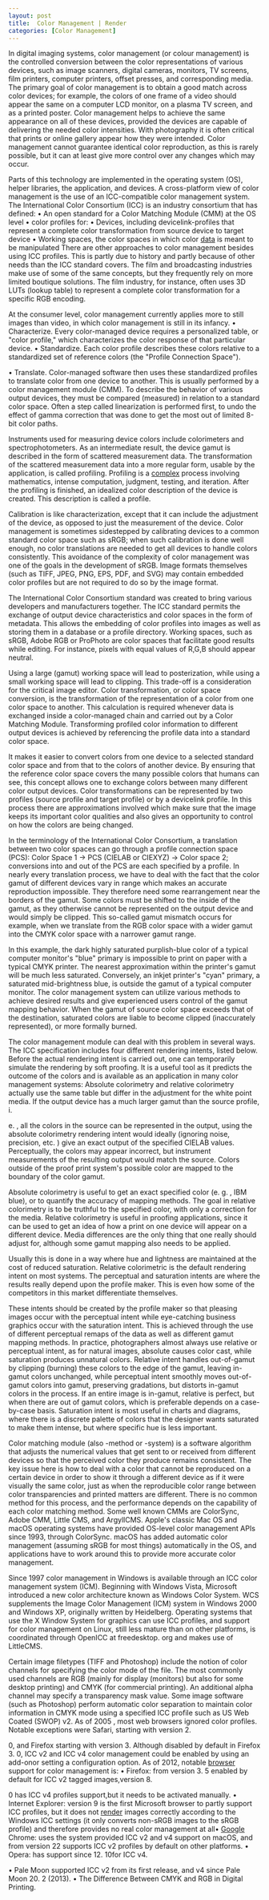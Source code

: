 ```yaml
---
layout: post
title:  Color Management | Render
categories: [Color Management]
---
```


In digital imaging systems, color management (or colour management) is the controlled conversion between the color representations of various devices, such as image scanners, digital cameras, monitors, TV screens, film printers, computer printers, offset presses, and corresponding media. The primary goal of color management is to obtain a good match across color devices; for example, the colors of one frame of a video should appear the same on a computer LCD monitor, on a plasma TV screen, and as a printed poster. Color management helps to achieve the same appearance on all of these devices, provided the devices are capable of delivering the needed color intensities. With photography it is often critical that prints or online gallery appear how they were intended. Color management cannot guarantee identical color reproduction, as this is rarely possible, but it can at least give more control over any changes which may occur.

Parts of this technology are implemented in the operating system (OS), helper libraries, the application, and devices. A cross-platform view of color management is the use of an ICC-compatible color management system. The International Color Consortium (ICC) is an industry consortium that has defined: • An open standard for a Color Matching Module (CMM) at the OS level • color profiles for: • Devices, including devicelink-profiles that represent a complete color transformation from source device to target device • Working spaces, the color spaces in which color [data](https://org1979.github.io/Data-Type) is meant to be manipulated There are other approaches to color management besides using ICC profiles. This is partly due to history and partly because of other needs than the ICC standard covers. The film and broadcasting industries make use of some of the same concepts, but they frequently rely on more limited boutique solutions. The film industry, for instance, often uses 3D LUTs (lookup table) to represent a complete color transformation for a specific RGB encoding.

At the consumer level, color management currently applies more to still images than video, in which color management is still in its infancy. • Characterize. Every color-managed device requires a personalized table, or "color profile," which characterizes the color response of that particular device. • Standardize. Each color profile describes these colors relative to a standardized set of reference colors (the "Profile Connection Space").

• Translate. Color-managed software then uses these standardized profiles to translate color from one device to another. This is usually performed by a color management module (CMM). To describe the behavior of various output devices, they must be compared (measured) in relation to a standard color space. Often a step called linearization is performed first, to undo the effect of gamma correction that was done to get the most out of limited 8-bit color paths.

Instruments used for measuring device colors include colorimeters and spectrophotometers. As an intermediate result, the device gamut is described in the form of scattered measurement data. The transformation of the scattered measurement data into a more regular form, usable by the application, is called profiling. Profiling is a [complex](https://org1980.github.io/Complex-Text-Layout) process involving mathematics, intense computation, judgment, testing, and iteration. After the profiling is finished, an idealized color description of the device is created. This description is called a profile.

Calibration is like characterization, except that it can include the adjustment of the device, as opposed to just the measurement of the device. Color management is sometimes sidestepped by calibrating devices to a common standard color space such as sRGB; when such calibration is done well enough, no color translations are needed to get all devices to handle colors consistently. This avoidance of the complexity of color management was one of the goals in the development of sRGB. Image formats themselves (such as TIFF, JPEG, PNG, EPS, PDF, and SVG) may contain embedded color profiles but are not required to do so by the image format.

The International Color Consortium standard was created to bring various developers and manufacturers together. The ICC standard permits the exchange of output device characteristics and color spaces in the form of metadata. This allows the embedding of color profiles into images as well as storing them in a database or a profile directory. Working spaces, such as sRGB, Adobe RGB or ProPhoto are color spaces that facilitate good results while editing. For instance, pixels with equal values of R,G,B should appear neutral.

Using a large (gamut) working space will lead to posterization, while using a small working space will lead to clipping. This trade-off is a consideration for the critical image editor. Color transformation, or color space conversion, is the transformation of the representation of a color from one color space to another. This calculation is required whenever data is exchanged inside a color-managed chain and carried out by a Color Matching Module. Transforming profiled color information to different output devices is achieved by referencing the profile data into a standard color space.

It makes it easier to convert colors from one device to a selected standard color space and from that to the colors of another device. By ensuring that the reference color space covers the many possible colors that humans can see, this concept allows one to exchange colors between many different color output devices. Color transformations can be represented by two profiles (source profile and target profile) or by a devicelink profile. In this process there are approximations involved which make sure that the image keeps its important color qualities and also gives an opportunity to control on how the colors are being changed.

In the terminology of the International Color Consortium, a translation between two color spaces can go through a profile connection space (PCS): Color Space 1 → PCS (CIELAB or CIEXYZ) → Color space 2; conversions into and out of the PCS are each specified by a profile. In nearly every translation process, we have to deal with the fact that the color gamut of different devices vary in range which makes an accurate reproduction impossible. They therefore need some rearrangement near the borders of the gamut. Some colors must be shifted to the inside of the gamut, as they otherwise cannot be represented on the output device and would simply be clipped. This so-called gamut mismatch occurs for example, when we translate from the RGB color space with a wider gamut into the CMYK color space with a narrower gamut range.

In this example, the dark highly saturated purplish-blue color of a typical computer monitor's "blue" primary is impossible to print on paper with a typical CMYK printer. The nearest approximation within the printer's gamut will be much less saturated. Conversely, an inkjet printer's "cyan" primary, a saturated mid-brightness blue, is outside the gamut of a typical computer monitor. The color management system can utilize various methods to achieve desired results and give experienced users control of the gamut mapping behavior. When the gamut of source color space exceeds that of the destination, saturated colors are liable to become clipped (inaccurately represented), or more formally burned.

The color management module can deal with this problem in several ways. The ICC specification includes four different rendering intents, listed below. Before the actual rendering intent is carried out, one can temporarily simulate the rendering by soft proofing. It is a useful tool as it predicts the outcome of the colors and is available as an application in many color management systems: Absolute colorimetry and relative colorimetry actually use the same table but differ in the adjustment for the white point media. If the output device has a much larger gamut than the source profile, i.

e. , all the colors in the source can be represented in the output, using the absolute colorimetry rendering intent would ideally (ignoring noise, precision, etc. ) give an exact output of the specified CIELAB values. Perceptually, the colors may appear incorrect, but instrument measurements of the resulting output would match the source. Colors outside of the proof print system's possible color are mapped to the boundary of the color gamut.

Absolute colorimetry is useful to get an exact specified color (e. g. , IBM blue), or to quantify the accuracy of mapping methods. The goal in relative colorimetry is to be truthful to the specified color, with only a correction for the media. Relative colorimetry is useful in proofing applications, since it can be used to get an idea of how a print on one device will appear on a different device. Media differences are the only thing that one really should adjust for, although some gamut mapping also needs to be applied.

Usually this is done in a way where hue and lightness are maintained at the cost of reduced saturation. Relative colorimetric is the default rendering intent on most systems. The perceptual and saturation intents are where the results really depend upon the profile maker. This is even how some of the competitors in this market differentiate themselves.

These intents should be created by the profile maker so that pleasing images occur with the perceptual intent while eye-catching business graphics occur with the saturation intent. This is achieved through the use of different perceptual remaps of the data as well as different gamut mapping methods. In practice, photographers almost always use relative or perceptual intent, as for natural images, absolute causes color cast, while saturation produces unnatural colors. Relative intent handles out-of-gamut by clipping (burning) these colors to the edge of the gamut, leaving in-gamut colors unchanged, while perceptual intent smoothly moves out-of-gamut colors into gamut, preserving gradations, but distorts in-gamut colors in the process. If an entire image is in-gamut, relative is perfect, but when there are out of gamut colors, which is preferable depends on a case-by-case basis. Saturation intent is most useful in charts and diagrams, where there is a discrete palette of colors that the designer wants saturated to make them intense, but where specific hue is less important.

Color matching module (also -method or -system) is a software algorithm that adjusts the numerical values that get sent to or received from different devices so that the perceived color they produce remains consistent. The key issue here is how to deal with a color that cannot be reproduced on a certain device in order to show it through a different device as if it were visually the same color, just as when the reproducible color range between color transparencies and printed matters are different. There is no common method for this process, and the performance depends on the capability of each color matching method. Some well known CMMs are ColorSync, Adobe CMM, Little CMS, and ArgyllCMS. Apple's classic Mac OS and macOS operating systems have provided OS-level color management APIs since 1993, through ColorSync. macOS has added automatic color management (assuming sRGB for most things) automatically in the OS, and applications have to work around this to provide more accurate color management.

Since 1997 color management in Windows is available through an ICC color management system (ICM). Beginning with Windows Vista, Microsoft introduced a new color architecture known as Windows Color System. WCS supplements the Image Color Management (ICM) system in Windows 2000 and Windows XP, originally written by Heidelberg. Operating systems that use the X Window System for graphics can use ICC profiles, and support for color management on Linux, still less mature than on other platforms, is coordinated through OpenICC at freedesktop. org and makes use of LittleCMS.

Certain image filetypes (TIFF and Photoshop) include the notion of color channels for specifying the color mode of the file. The most commonly used channels are RGB (mainly for display (monitors) but also for some desktop printing) and CMYK (for commercial printing). An additional alpha channel may specify a transparency mask value. Some image software (such as Photoshop) perform automatic color separation to maintain color information in CMYK mode using a specified ICC profile such as US Web Coated (SWOP) v2. As of 2005 , most web browsers ignored color profiles. Notable exceptions were Safari, starting with version 2.

0, and Firefox starting with version 3. Although disabled by default in Firefox 3. 0, ICC v2 and ICC v4 color management could be enabled by using an add-onor setting a configuration option. As of 2012, notable [browser](https://org1979.github.io/Browser-Speed-Test) support for color management is: • Firefox: from version 3. 5 enabled by default for ICC v2 tagged images,version 8.

0 has ICC v4 profiles support,but it needs to be activated manually. • Internet Explorer: version 9 is the first Microsoft browser to partly support ICC profiles, but it does not [render](https://org1980.github.io/Adam-Render) images correctly according to the Windows ICC settings (it only converts non-sRGB images to the sRGB profile) and therefore provides no real color management at all• [Google](https://org1981.github.io/Google-Custom-Search) Chrome: uses the system provided ICC v2 and v4 support on macOS, and from version 22 supports ICC v2 profiles by default on other platforms. • Opera: has support since 12. 10for ICC v4.

• Pale Moon supported ICC v2 from its first release, and v4 since Pale Moon 20. 2 (2013). • The Difference Between CMYK and RGB in Digital Printing.

